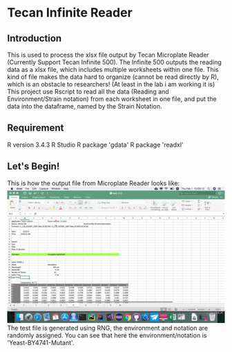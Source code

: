 # Tecan Infinite Reader
## Introduction
This is used to process the xlsx file output by Tecan Microplate Reader (Currently Support Tecan Infinite 500).
The Infinite 500 outputs the reading data as a xlsx file, which includes multiple worksheets within one file.
This kind of file makes the data hard to organize (cannot be read directly by R), which is an obstacle to researchers! (At least in the lab i am working it is)
This project use Rscript to read all the data (Reading and Environment/Strain notation) from each worksheet in one file, and put the data into the dataframe, named by the Strain Notation.
## Requirement
R version 3.4.3
R Studio
R package 'gdata'
R package 'readxl'
## Let's Begin!
This is how the output file from Microplate Reader looks like:
![alt text](https://github.com/Zha0rong/Tecan_Infinite_Reader/blob/master/media/Test%20File.png?raw=true)
The test file is generated using RNG, the environment and notation are randomly assigned.
You can see that here the environment/notation is 'Yeast-BY4741-Mutant'.

